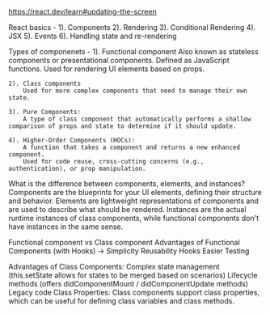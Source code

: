 https://react.dev/learn#updating-the-screen

React basics - 
    1). Components
    2). Rendering
    3). Conditional Rendering
    4). JSX
    5). Events
    6). Handling state and re-rendering

Types of componenets - 
    1). Functional component
        Also known as stateless components or presentational components.
        Defined as JavaScript functions.
        Used for rendering UI elements based on props.
        

    2). Class components 
        Used for more complex components that need to manage their own state.
    
    3). Pure Components:
        A type of class component that automatically performs a shallow comparison of props and state to determine if it should update.

    4). Higher-Order Components (HOCs):
        A function that takes a component and returns a new enhanced component.
        Used for code reuse, cross-cutting concerns (e.g., authentication), or prop manipulation.

What is the difference between components, elements, and instances?
    Components are the blueprints for your UI elements, defining their structure and behavior.
    Elements are lightweight representations of components and are used to describe what should be rendered.
    Instances are the actual runtime instances of class components, while functional components don't have instances in the same sense.

Functional component vs Class component 
Advantages of Functional Components (with Hooks) ->
    Simplicity
    Reusability
    Hooks
    Easier Testing

Advantages of Class Components:
    Complex state management (this.setState allows for states to be merged based on scenarios)
    Lifecycle methods (offers didComponentMount / didComponentUpdate methods)
    Legacy code
    Class Properties: Class components support class properties, which can be useful for defining class variables and class methods.

    

